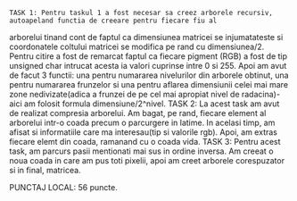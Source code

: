    TASK 1: Pentru taskul 1 a fost necesar sa creez arborele recursiv, autoapeland functia de creeare pentru fiecare fiu al
arborelui tinand cont de faptul ca dimensiunea matricei se injumatateste si coordonatele coltului matricei se modifica pe 
rand cu dimensiunea/2. Pentru citire a fost de remarcat faptul ca fiecare pigment (RGB) a fost de tip unsigned char intrucat 
acesta ia valori cuprinse intre 0 si 255. Apoi am avut de facut 3 functii: una pentru numararea nivelurilor din arborele
obtinut, una pentru numararea frunzelor si una pentru aflarea dimensiunii celei mai mare zone nedivizate(adica a frunzei de
pe cel mai apropiat nivel de radacina)- aici am folosit formula dimensiune/2^nivel.
    TASK 2: La acest task am avut de realizat compresia arborelui. Am bagat, pe rand, fiecare element al arborelui intr-o coada
precum o parcurgere in latime. In acelasi timp, am afisat si informatiile care ma interesau(tip si valorile rgb). Apoi, am
extras fiecare elemt din coada, ramanand cu o coada vida.
    TASK 3: Pentru acest task, am parcurs pasii mentionati mai sus in ordine inversa. Am creeat o noua coada in care am pus toti
pixelii, apoi am creet arborele corespuzator si in final, matricea.

PUNCTAJ LOCAL: 56 puncte.